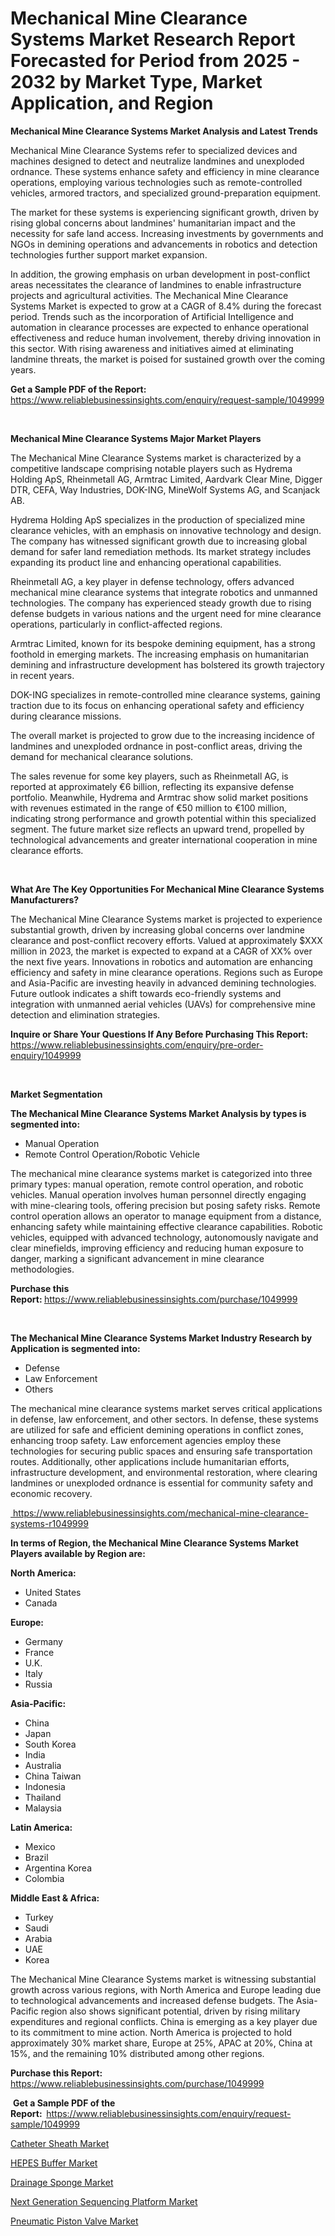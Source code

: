 <p><h1>Mechanical Mine Clearance Systems Market Research Report Forecasted for Period from 2025 -  2032 by Market Type, Market Application, and Region</h1></p><p><strong>Mechanical Mine Clearance Systems Market Analysis and Latest Trends</strong></p>
<p><p>Mechanical Mine Clearance Systems refer to specialized devices and machines designed to detect and neutralize landmines and unexploded ordnance. These systems enhance safety and efficiency in mine clearance operations, employing various technologies such as remote-controlled vehicles, armored tractors, and specialized ground-preparation equipment. </p><p>The market for these systems is experiencing significant growth, driven by rising global concerns about landmines' humanitarian impact and the necessity for safe land access. Increasing investments by governments and NGOs in demining operations and advancements in robotics and detection technologies further support market expansion. </p><p>In addition, the growing emphasis on urban development in post-conflict areas necessitates the clearance of landmines to enable infrastructure projects and agricultural activities. The Mechanical Mine Clearance Systems Market is expected to grow at a CAGR of 8.4% during the forecast period. Trends such as the incorporation of Artificial Intelligence and automation in clearance processes are expected to enhance operational effectiveness and reduce human involvement, thereby driving innovation in this sector. With rising awareness and initiatives aimed at eliminating landmine threats, the market is poised for sustained growth over the coming years.</p></p>
<p><strong>Get a Sample PDF of the Report:&nbsp;</strong> <a href="https://www.reliablebusinessinsights.com/enquiry/request-sample/1049999?utm_campaign=2310&utm_medium=2&utm_source=Github&utm_content=ia&utm_term=08042025&utm_id=mechanical-mine-clearance-systems">https://www.reliablebusinessinsights.com/enquiry/request-sample/1049999</a></p>
<p>&nbsp;</p>
<p><strong>Mechanical Mine Clearance Systems Major Market Players</strong></p>
<p><p>The Mechanical Mine Clearance Systems market is characterized by a competitive landscape comprising notable players such as Hydrema Holding ApS, Rheinmetall AG, Armtrac Limited, Aardvark Clear Mine, Digger DTR, CEFA, Way Industries, DOK-ING, MineWolf Systems AG, and Scanjack AB. </p><p>Hydrema Holding ApS specializes in the production of specialized mine clearance vehicles, with an emphasis on innovative technology and design. The company has witnessed significant growth due to increasing global demand for safer land remediation methods. Its market strategy includes expanding its product line and enhancing operational capabilities.</p><p>Rheinmetall AG, a key player in defense technology, offers advanced mechanical mine clearance systems that integrate robotics and unmanned technologies. The company has experienced steady growth due to rising defense budgets in various nations and the urgent need for mine clearance operations, particularly in conflict-affected regions. </p><p>Armtrac Limited, known for its bespoke demining equipment, has a strong foothold in emerging markets. The increasing emphasis on humanitarian demining and infrastructure development has bolstered its growth trajectory in recent years. </p><p>DOK-ING specializes in remote-controlled mine clearance systems, gaining traction due to its focus on enhancing operational safety and efficiency during clearance missions. </p><p>The overall market is projected to grow due to the increasing incidence of landmines and unexploded ordnance in post-conflict areas, driving the demand for mechanical clearance solutions. </p><p>The sales revenue for some key players, such as Rheinmetall AG, is reported at approximately €6 billion, reflecting its expansive defense portfolio. Meanwhile, Hydrema and Armtrac show solid market positions with revenues estimated in the range of €50 million to €100 million, indicating strong performance and growth potential within this specialized segment. The future market size reflects an upward trend, propelled by technological advancements and greater international cooperation in mine clearance efforts.</p></p>
<p>&nbsp;</p>
<p><strong>What Are The Key Opportunities For Mechanical Mine Clearance Systems Manufacturers?</strong></p>
<p><p>The Mechanical Mine Clearance Systems market is projected to experience substantial growth, driven by increasing global concerns over landmine clearance and post-conflict recovery efforts. Valued at approximately $XXX million in 2023, the market is expected to expand at a CAGR of XX% over the next five years. Innovations in robotics and automation are enhancing efficiency and safety in mine clearance operations. Regions such as Europe and Asia-Pacific are investing heavily in advanced demining technologies. Future outlook indicates a shift towards eco-friendly systems and integration with unmanned aerial vehicles (UAVs) for comprehensive mine detection and elimination strategies.</p></p>
<p><strong>Inquire or Share Your Questions If Any Before Purchasing This Report:</strong> <a href="https://www.reliablebusinessinsights.com/enquiry/pre-order-enquiry/1049999?utm_campaign=2310&utm_medium=2&utm_source=Github&utm_content=ia&utm_term=08042025&utm_id=mechanical-mine-clearance-systems">https://www.reliablebusinessinsights.com/enquiry/pre-order-enquiry/1049999</a></p>
<p>&nbsp;</p>
<p><strong>Market Segmentation</strong></p>
<p><strong>The Mechanical Mine Clearance Systems Market Analysis by types is segmented into:</strong></p>
<p><ul><li>Manual Operation</li><li>Remote Control Operation/Robotic Vehicle</li></ul></p>
<p><p>The mechanical mine clearance systems market is categorized into three primary types: manual operation, remote control operation, and robotic vehicles. Manual operation involves human personnel directly engaging with mine-clearing tools, offering precision but posing safety risks. Remote control operation allows an operator to manage equipment from a distance, enhancing safety while maintaining effective clearance capabilities. Robotic vehicles, equipped with advanced technology, autonomously navigate and clear minefields, improving efficiency and reducing human exposure to danger, marking a significant advancement in mine clearance methodologies.</p></p>
<p><strong>Purchase this Report:&nbsp;</strong><a href="https://www.reliablebusinessinsights.com/purchase/1049999?utm_campaign=2310&utm_medium=2&utm_source=Github&utm_content=ia&utm_term=08042025&utm_id=mechanical-mine-clearance-systems">https://www.reliablebusinessinsights.com/purchase/1049999</a></p>
<p>&nbsp;</p>
<p><strong>The Mechanical Mine Clearance Systems Market Industry Research by Application is segmented into:</strong></p>
<p><ul><li>Defense</li><li>Law Enforcement</li><li>Others</li></ul></p>
<p><p>The mechanical mine clearance systems market serves critical applications in defense, law enforcement, and other sectors. In defense, these systems are utilized for safe and efficient demining operations in conflict zones, enhancing troop safety. Law enforcement agencies employ these technologies for securing public spaces and ensuring safe transportation routes. Additionally, other applications include humanitarian efforts, infrastructure development, and environmental restoration, where clearing landmines or unexploded ordnance is essential for community safety and economic recovery.</p></p>
<p><a href="https://www.reliablebusinessinsights.com/mechanical-mine-clearance-systems-r1049999?utm_campaign=2310&utm_medium=2&utm_source=Github&utm_content=ia&utm_term=08042025&utm_id=mechanical-mine-clearance-systems">&nbsp;https://www.reliablebusinessinsights.com/mechanical-mine-clearance-systems-r1049999</a></p>
<p><strong>In terms of Region, the Mechanical Mine Clearance Systems Market Players available by Region are:</strong></p>
<p>
    <p> <strong> North America: </strong>
        <ul>
            <li>United States</li>
            <li>Canada</li>
        </ul>
        </p> 
    <p> <strong> Europe: </strong>
        <ul>
            <li>Germany</li>
            <li>France</li>
            <li>U.K.</li>
            <li>Italy</li>
            <li>Russia</li>
        </ul>
        </p> 
    <p> <strong> Asia-Pacific: </strong>
        <ul>
            <li>China</li>
            <li>Japan</li>
            <li>South Korea</li>
            <li>India</li>
            <li>Australia</li>
            <li>China Taiwan</li>
            <li>Indonesia</li>
            <li>Thailand</li>
            <li>Malaysia</li>
        </ul>
        </p> 
    <p> <strong> Latin America: </strong>
        <ul>
            <li>Mexico</li>
            <li>Brazil</li>
            <li>Argentina Korea</li>
            <li>Colombia</li>
        </ul>
        </p> 
    <p> <strong> Middle East & Africa: </strong>
        <ul>
            <li>Turkey</li>
            <li>Saudi</li>
            <li>Arabia</li>
            <li>UAE</li>
            <li>Korea</li>
        </ul>
    </p>
    </p>
<p><p>The Mechanical Mine Clearance Systems market is witnessing substantial growth across various regions, with North America and Europe leading due to technological advancements and increased defense budgets. The Asia-Pacific region also shows significant potential, driven by rising military expenditures and regional conflicts. China is emerging as a key player due to its commitment to mine action. North America is projected to hold approximately 30% market share, Europe at 25%, APAC at 20%, China at 15%, and the remaining 10% distributed among other regions.</p></p>
<p><strong>Purchase this Report: </strong><a href="https://www.reliablebusinessinsights.com/purchase/1049999?utm_campaign=2310&utm_medium=2&utm_source=Github&utm_content=ia&utm_term=08042025&utm_id=mechanical-mine-clearance-systems">https://www.reliablebusinessinsights.com/purchase/1049999</a></p>
<p>&nbsp;<strong>Get a Sample PDF of the Report:&nbsp;&nbsp;</strong><a href="https://www.reliablebusinessinsights.com/enquiry/request-sample/1049999?utm_campaign=2310&utm_medium=2&utm_source=Github&utm_content=ia&utm_term=08042025&utm_id=mechanical-mine-clearance-systems">https://www.reliablebusinessinsights.com/enquiry/request-sample/1049999</a></p>
<p><strong></strong></p>
<p><p><a href="https://www.linkedin.com/pulse/catheter-sheath-market-analysis-identifying-key-issues-nrq6c?utm_campaign=2310&utm_medium=2&utm_source=Github&utm_content=ia&utm_term=08042025&utm_id=mechanical-mine-clearance-systems">Catheter Sheath Market</a></p><p><a href="https://www.linkedin.com/pulse/market-insights-global-hepes-buffer-forecast-innovation-b01oc?utm_campaign=2310&utm_medium=2&utm_source=Github&utm_content=ia&utm_term=08042025&utm_id=mechanical-mine-clearance-systems">HEPES Buffer Market</a></p><p><a href="https://www.linkedin.com/pulse/unveiling-future-drainage-sponge-market-analysis-forecast-esqwc?utm_campaign=2310&utm_medium=2&utm_source=Github&utm_content=ia&utm_term=08042025&utm_id=mechanical-mine-clearance-systems">Drainage Sponge Market</a></p><p><a href="https://www.linkedin.com/pulse/future-market-revenue-growth-next-generation-sequencing-platform-2x4xc?utm_campaign=2310&utm_medium=2&utm_source=Github&utm_content=ia&utm_term=08042025&utm_id=mechanical-mine-clearance-systems">Next Generation Sequencing Platform Market</a></p><p><a href="https://github.com/GenaGaines34/Market-Research-Report-List-2/blob/main/pneumatic-piston-valve-market.md?utm_campaign=2310&utm_medium=2&utm_source=Github&utm_content=ia&utm_term=08042025&utm_id=mechanical-mine-clearance-systems">Pneumatic Piston Valve Market</a></p></p>